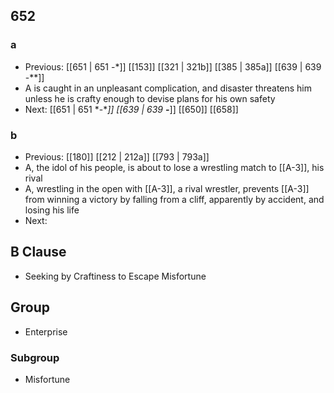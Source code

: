 ## 652
### a
- Previous: [[651 | 651 -*]] [[153]] [[321 | 321b]] [[385 | 385a]] [[639 | 639 -**]] 
- A is caught in an unpleasant complication, and disaster threatens him unless he is crafty enough to devise plans for his own safety
- Next: [[651 | 651 *-**]] [[639 | 639 **-***]] [[650]] [[658]] 

### b
- Previous: [[180]] [[212 | 212a]] [[793 | 793a]] 
- A, the idol of his people, is about to lose a wrestling match to [[A-3]], his rival
- A, wrestling in the open with [[A-3]], a rival wrestler, prevents [[A-3]] from winning a victory by falling from a cliff, apparently by accident, and losing his life
- Next: 

## B Clause
- Seeking by Craftiness to Escape Misfortune

## Group
- Enterprise

### Subgroup
- Misfortune

